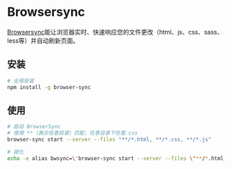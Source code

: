 # Browsersync

[Browsersync](https://github.com/BrowserSync/browser-sync/)能让浏览器实时、快速响应您的文件更改（html、js、css、sass、less等）并自动刷新页面。

## 安装

```sh
# 全局安装
npm install -g browser-sync
```

## 使用

```sh
# 启动 BrowserSync
# 使用 **（表示任意目录）匹配，任意目录下任意.css
browser-sync start --server --files "**/*.html, **/*.css, **/*.js"

# 简化
echo -e alias bwsync=\'browser-sync start --server --files \"**/*.html, **/*.css, **/*.js\"\' >> /etc/zsh/zshrc
```